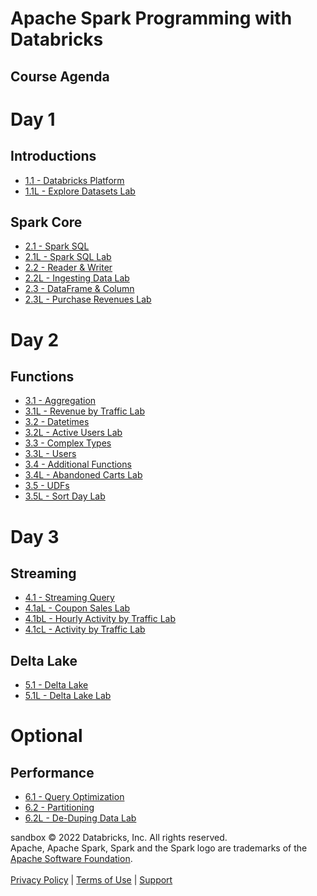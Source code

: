  
 # Apache Spark Programming with Databricks
 ## Course Agenda


 # Day 1
 ## Introductions
 * [1.1 - Databricks Platform](http://)
 * [1.1L - Explore Datasets Lab](http://)


 ## Spark Core
 * [2.1 - Spark SQL](http://)
 * [2.1L - Spark SQL Lab](http://)
 * [2.2 - Reader & Writer](http://)
 * [2.2L - Ingesting Data Lab](http://)
 * [2.3 - DataFrame & Column](http://)
 * [2.3L - Purchase Revenues Lab](http://)

 # Day 2
 ## Functions
 * [3.1 - Aggregation](http://)
 * [3.1L - Revenue by Traffic Lab](http://)
 * [3.2 - Datetimes](http://)
 * [3.2L - Active Users Lab](http://)
 * [3.3 - Complex Types](http://)
 * [3.3L - Users](http://)
 * [3.4 - Additional Functions](http://)
 * [3.4L - Abandoned Carts Lab](http://)
 * [3.5 - UDFs](http://)
 * [3.5L - Sort Day Lab](http://)


 # Day 3
 ## Streaming
 * [4.1 - Streaming Query](http://)
 * [4.1aL - Coupon Sales Lab](http://)
 * [4.1bL - Hourly Activity by Traffic Lab](http://)
 * [4.1cL - Activity by Traffic Lab](http://)


 ## Delta Lake
 * [5.1 - Delta Lake](http://)
 * [5.1L - Delta Lake Lab](http://)



 # Optional
 ## Performance
 * [6.1 - Query Optimization](http://)
 * [6.2 - Partitioning](http://)
 * [6.2L - De-Duping Data Lab](http://)


 
sandbox
 &copy; 2022 Databricks, Inc. All rights reserved.<br/>
 Apache, Apache Spark, Spark and the Spark logo are trademarks of the <a href="https://www.apache.org/">Apache Software Foundation</a>.<br/>
 <br/>
 <a href="https://databricks.com/privacy-policy">Privacy Policy</a> | <a href="https://databricks.com/terms-of-use">Terms of Use</a> | <a href="https://help.databricks.com/">Support</a>
